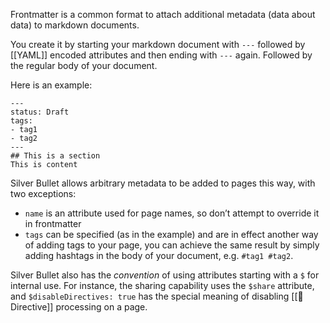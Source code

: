 Frontmatter is a common format to attach additional metadata (data about data) to markdown documents.

You create it by starting your markdown document with `---` followed by [[YAML]] encoded attributes and then ending with `---` again. Followed by the regular body of your document.

Here is an example:

    ---
    status: Draft
    tags:
    - tag1
    - tag2
    ---
    ## This is a section
    This is content

Silver Bullet allows arbitrary metadata to be added to pages this way, with two exceptions:

* `name` is an attribute used for page names, so don’t attempt to override it in frontmatter
* `tags` can be specified (as in the example) and are in effect another way of adding tags to your page, you can achieve the same result by simply adding hashtags in the body of your document, e.g. `#tag1 #tag2`.

Silver Bullet also has the _convention_ of using attributes starting with a `$` for internal use. For instance, the sharing capability uses the `$share` attribute, and `$disableDirectives: true` has the special meaning of disabling [[🔌 Directive]] processing on a page.